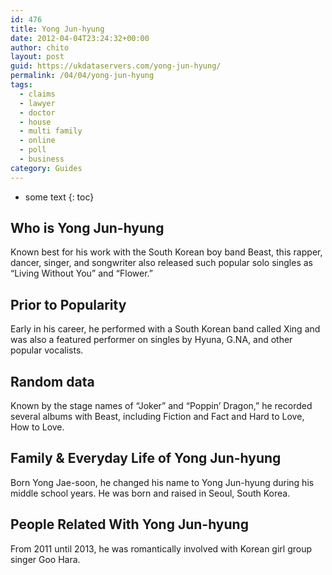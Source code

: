 ```yaml
---
id: 476
title: Yong Jun-hyung
date: 2012-04-04T23:24:32+00:00
author: chito
layout: post
guid: https://ukdataservers.com/yong-jun-hyung/
permalink: /04/04/yong-jun-hyung
tags:
  - claims
  - lawyer
  - doctor
  - house
  - multi family
  - online
  - poll
  - business
category: Guides
---
```


* some text
{: toc}


## Who is  Yong Jun-hyung
                  
                  
                  
Known best for his work with the South Korean boy band Beast, this rapper, dancer, singer, and songwriter also released such popular solo singles as &#8220;Living Without You&#8221; and &#8220;Flower.&#8221;
                  
                
                
                
## Prior to Popularity 
                  
                  
                  
Early in his career, he performed with a South Korean band called Xing and was also a featured performer on singles by Hyuna, G.NA, and other popular vocalists.
                  
                
                
                
## Random data 
                  
                  
                  
Known by the stage names of &#8220;Joker&#8221; and &#8220;Poppin&#8217; Dragon,&#8221; he recorded several albums with Beast, including Fiction and Fact and Hard to Love, How to Love.
                  
                
                
                
## Family & Everyday Life of Yong Jun-hyung
                  
                  
                  
Born Yong Jae-soon, he changed his name to Yong Jun-hyung during his middle school years. He was born and raised in Seoul, South Korea.
                  
                
                
                
## People Related With  Yong Jun-hyung
                  
                  
                  
From 2011 until 2013, he was romantically involved with Korean girl group singer Goo Hara.
                  
                
              
            
          
          
          
    
    
  
